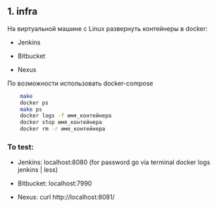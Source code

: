## 1. infra

На виртуальной машине с Linux развернуть контейнеры в docker:

- Jenkins

- Bitbucket

- Nexus

По возможности использовать docker-compose

```zsh
	make
	docker ps
	make ps
	docker logs -f имя_контейнера
	docker stop имя_контейнера
	docker rm -r имя_контейнера
```
### To test:

- Jenkins: localhost:8080 (for password go via terminal docker logs jenkins | less)

- Bitbucket: localhost:7990

- Nexus: curl http://localhost:8081/

